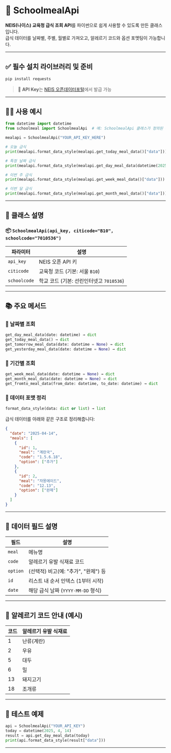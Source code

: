 # 📘 SchoolmealApi

**NEIS(나이스) 교육청 급식 조회 API**를 파이썬으로 쉽게 사용할 수 있도록 만든 클래스입니다.  
급식 데이터를 날짜별, 주별, 월별로 가져오고, 알레르기 코드와 옵션 포멧팅이 가능합니다.

---

## ✅ 필수 설치 라이브러리 및 준비

```bash
pip install requests
```

> 🔑 **API Key**는 [NEIS 오픈데이터포털](https://open.neis.go.kr/)에서 발급 가능

---

## 🧑‍💻 사용 예시

```python
from datetime import datetime
from schoolmeal import SchoolmealApi  # 예: SchoolmealApi 클래스가 정의된 파일

mealapi = SchoolmealApi("YOUR_API_KEY_HERE")

# 오늘 급식
print(mealapi.format_data_style(mealapi.get_today_meal_data()["data"]))

# 특정 날짜 급식
print(mealapi.format_data_style(mealapi.get_day_meal_data(datetime(2025, 4, 14))["data"]))

# 이번 주 급식
print(mealapi.format_data_style(mealapi.get_week_meal_data()["data"]))

# 이번 달 급식
print(mealapi.format_data_style(mealapi.get_month_meal_data()["data"]))
```

---

## 🧩 클래스 설명

### 📦 `SchoolmealApi(api_key, citicode="B10", schoolcode="7010536")`

| 파라미터         | 설명                              |
|------------------|-----------------------------------|
| `api_key`        | NEIS 오픈 API 키                   |
| `citicode`       | 교육청 코드 (기본: 서울 `B10`)     |
| `schoolcode`     | 학교 코드 (기본: 선린인터넷고 `7010536`) |

---

## 📚 주요 메서드

### 📅 날짜별 조회

```python
get_day_meal_data(date: datetime) → dict
get_today_meal_data() → dict
get_tomorrow_meal_data(date: datetime = None) → dict
get_yesterday_meal_data(date: datetime = None) → dict
```

### 📆 기간별 조회

```python
get_week_meal_data(date: datetime = None) → dict
get_month_meal_data(date: datetime = None) → dict
get_fromto_meal_data(from_date: datetime, to_date: datetime) → dict
```

### 🎨 데이터 포맷 정리

```python
format_data_style(data: dict or list) → list
```

급식 데이터를 아래와 같은 구조로 정리해줍니다:

```json
{
  "date": "2025-04-14",
  "meals": [
    {
      "id": 1,
      "meal": "계란국",
      "code": "1.5.6.18",
      "option": ["추가"]
    },
    {
      "id": 2,
      "meal": "자몽에이드",
      "code": "12.13",
      "option": ["완제"]
    }
  ]
}
```

---

## 📌 데이터 필드 설명

| 필드      | 설명                                   |
|-----------|----------------------------------------|
| `meal`    | 메뉴명                                 |
| `code`    | 알레르기 유발 식재료 코드               |
| `option`  | (선택적) 비고(예: "추가", "완제") 등    |
| `id`      | 리스트 내 순서 인덱스 (1부터 시작)      |
| `date`    | 해당 급식 날짜 (`YYYY-MM-DD` 형식)      |

---

## 🔁 알레르기 코드 안내 (예시)

| 코드 | 알레르기 유발 식재료 |
|------|-----------------------|
| 1    | 난류(계란)            |
| 2    | 우유                  |
| 5    | 대두                  |
| 6    | 밀                    |
| 13   | 돼지고기              |
| 18   | 조개류                |

---

## 🧪 테스트 예제

```python
api = SchoolmealApi("YOUR_API_KEY")
today = datetime(2025, 4, 14)
result = api.get_day_meal_data(today)
print(api.format_data_style(result["data"]))
```

---


